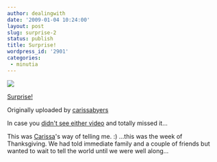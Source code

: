 ```yaml
---
author: dealingwith
date: '2009-01-04 10:24:00'
layout: post
slug: surprise-2
status: publish
title: Surprise!
wordpress_id: '2901'
categories:
 - minutia
---
```


[![][1]][2]

[Surprise!][3]

Originally uploaded by [carissabyers][4]

In case you [didn't see either video][5] and totally missed it...


This was [Carissa][6]'s way of telling me. :) ...this was the week of
Thanksgiving. We had told immediate family and a couple of friends but wanted
to wait to tell the world until we were well along...

   [1]: http://farm2.static.flickr.com/1125/3164717263_b580e2cb6b_m.jpg

   [2]: http://www.flickr.com/photos/carissabyers/3164717263/ (photo sharing)

   [3]: http://www.flickr.com/photos/carissabyers/3164717263/

   [4]: http://www.flickr.com/people/carissabyers/

   [5]: http://dealingwith.livejournal.com/769182.html

   [6]: http://carissabyers.blogspot.com/

